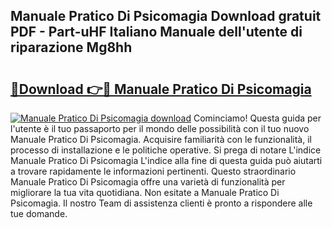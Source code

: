 ## Manuale Pratico Di Psicomagia Download gratuit PDF - Part-uHF Italiano Manuale dell'utente di riparazione Mg8hh

# <h2><a href="http://dfgvwm1.blite.top/?on=Manuale+Pratico+Di+Psicomagia">🔗Download 👉🔴 Manuale Pratico Di Psicomagia</a></h2>

[![Manuale Pratico Di Psicomagia download](https://i.imgur.com/lujVjoI.png)](http://dfgvwm1.blite.top/?on=Manuale+Pratico+Di+Psicomagia)
Cominciamo! Questa guida per l'utente è il tuo passaporto per il mondo delle possibilità con il tuo nuovo Manuale Pratico Di Psicomagia. Acquisire familiarità con le funzionalità, il processo di installazione e le politiche operative. Si prega di notare L'indice Manuale Pratico Di Psicomagia L'indice alla fine di questa guida può aiutarti a trovare rapidamente le informazioni pertinenti. Questo straordinario Manuale Pratico Di Psicomagia offre una varietà di funzionalità per migliorare la tua vita quotidiana. Non esitate a Manuale Pratico Di Psicomagia. Il nostro Team di assistenza clienti è pronto a rispondere alle tue domande.
